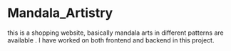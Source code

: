 # Mandala_Artistry
this is a shopping website, basically mandala arts in different patterns are available . I have worked on both frontend and backend in this project.
